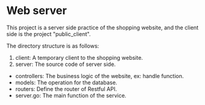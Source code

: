 # Web server
This project is a server side practice of the shopping website, and the client side is the project "public_client".

The directory structure is as follows:
1. client: A temporary client to the shopping website.
2. server: The source code of server side.
  - controllers: The business logic of the website, ex: handle function.
  - models: The operation for the database.
  - routers: Define the router of Restful API.
  - server.go: The main function of the service.
